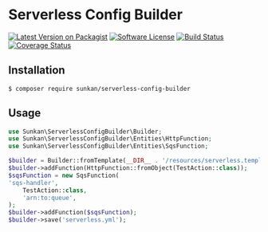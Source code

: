 # Serverless Config Builder

[![Latest Version on Packagist](https://img.shields.io/packagist/v/sunkan/serverless-config-builder.svg)](https://packagist.org/packages/sunkan/serverless-config-builder)
[![Software License](https://img.shields.io/github/license/sunkan/serverless-config-builder.svg)](LICENSE)
[![Build Status](https://github.com/sunkan/serverless-config-builder/actions/workflows/unit-test.yml/badge.svg)](https://github.com/sunkan/serverless-config-builder/actions/workflows/unit-test.yml)
[![Coverage Status](https://coveralls.io/repos/github/sunkan/serverless-config-builder/badge.svg?branch=main)](https://coveralls.io/github/sunkan/serverless-config-builder?branch=main)

## Installation

```
$ composer require sunkan/serverless-config-builder
```

## Usage

```php
use Sunkan\ServerlessConfigBuilder\Builder;
use Sunkan\ServerlessConfigBuilder\Entities\HttpFunction;
use Sunkan\ServerlessConfigBuilder\Entities\SqsFunction;

$builder = Builder::fromTemplate(__DIR__ . '/resources/serverless.template.yml');
$builder->addFunction(HttpFunction::fromObject(TestAction::class));
$sqsFunction = new SqsFunction(
'sqs-handler',
    TestAction::class,
    'arn:to:queue',
);
$builder->addFunction($sqsFunction);
$builder->save('serverless.yml');
```
